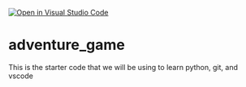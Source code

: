 [![Open in Visual Studio Code](https://classroom.github.com/assets/open-in-vscode-2e0aaae1b6195c2367325f4f02e2d04e9abb55f0b24a779b69b11b9e10269abc.svg)](https://classroom.github.com/online_ide?assignment_repo_id=17652209&assignment_repo_type=AssignmentRepo)
# adventure_game
This is the starter code that we will be using to learn python, git, and vscode
